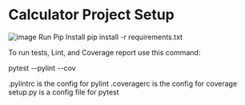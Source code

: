# Calculator Project Setup
![image](https://user-images.githubusercontent.com/90662018/142712961-05e9a385-465a-4c78-95f8-e57da6142e1b.png)
Run Pip Install
pip install -r requirements.txt

To run tests, Lint, and Coverage report use this command:

pytest  --pylint --cov

.pylintrc is the config for pylint
.coveragerc is the config for coverage
setup.py is a config file for pytest

